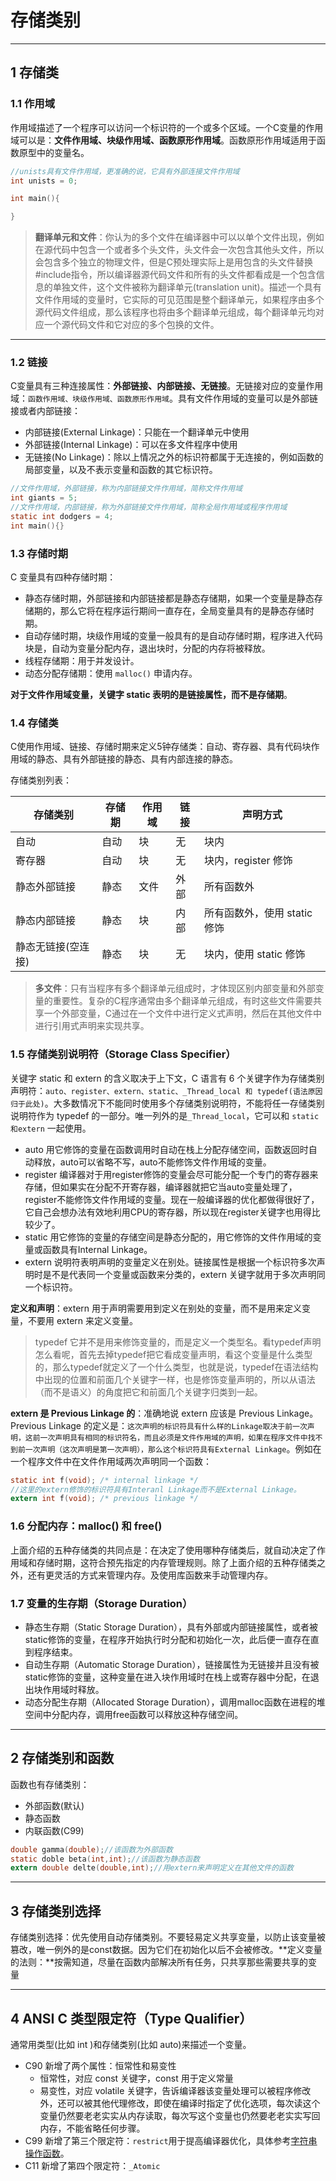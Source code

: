 # 存储类别

---
## 1 存储类

### 1.1 作用域

作用域描述了一个程序可以访问一个标识符的一个或多个区域。一个C变量的作用域可以是：**文件作用域、块级作用域、函数原形作用域**。函数原形作用域适用于函数原型中的变量名。

```c
//unists具有文件作用域，更准确的说，它具有外部连接文件作用域
int unists = 0;

int main(){

}
```

>**翻译单元和文件**：你认为的多个文件在编译器中可以以单个文件出现，例如在源代码中包含一个或者多个头文件，头文件会一次包含其他头文件，所以会包含多个独立的物理文件，但是C预处理实际上是用包含的头文件替换#include指令，所以编译器源代码文件和所有的头文件都看成是一个包含信息的单独文件，这个文件被称为翻译单元(translation unit)。描述一个具有文件作用域的变量时，它实际的可见范围是整个翻译单元，如果程序由多个源代码文件组成，那么该程序也将由多个翻译单元组成，每个翻译单元均对应一个源代码文件和它对应的多个包换的文件。

---
### 1.2 链接

C变量具有三种连接属性：**外部链接、内部链接、无链接**。无链接对应的变量作用域：`函数作用域、块级作用域、函数原形作用域`。具有文件作用域的变量可以是外部链接或者内部链接：

- 内部链接(External Linkage)：只能在一个翻译单元中使用
- 外部链接(Internal Linkage)：可以在多文件程序中使用
- 无链接(No Linkage)：除以上情况之外的标识符都属于无连接的，例如函数的局部变量，以及不表示变量和函数的其它标识符。

```c
//文件作用域，外部链接，称为内部链接文件作用域，简称文件作用域
int giants = 5;
//文件作用域，内部链接，称为外部链接文件作用域，简称全局作用域或程序作用域
static int dodgers = 4;
int main(){}
```

### 1.3 存储时期

C 变量具有四种存储时期：

- 静态存储时期，外部链接和内部链接都是静态存储期，如果一个变量是静态存储期的，那么它将在程序运行期间一直存在，全局变量具有的是静态存储时期。
- 自动存储时期，块级作用域的变量一般具有的是自动存储时期，程序进入代码块是，自动为变量分配内存，退出块时，分配的内存将被释放。
- 线程存储期：用于并发设计。
- 动态分配存储期：使用 `malloc()` 申请内存。

**对于文件作用域变量，关键字 static 表明的是链接属性，而不是存储期**。

### 1.4 存储类

C使用作用域、链接、存储时期来定义5钟存储类：自动、寄存器、具有代码块作用域的静态、具有外部链接的静态、具有内部连接的静态。

存储类别列表：

存储类别|存储期|作用域|链接|声明方式
---|---|---|---|---|
自动|自动|块|无|块内
寄存器|自动|块|无|块内，register 修饰
静态外部链接|静态|文件|外部|所有函数外
静态内部链接|静态|块|内部|所有函数外，使用 static 修饰
静态无链接(空连接)|静态|块|无|块内，使用 static 修饰

>**多文件**：只有当程序有多个翻译单元组成时，才体现区别内部变量和外部变量的重要性。复杂的C程序通常由多个翻译单元组成，有时这些文件需要共享一个外部变量，C通过在一个文件中进行定义式声明，然后在其他文件中进行引用式声明来实现共享。

### 1.5 存储类别说明符（Storage Class Specifier）

关键字 static 和 extern 的含义取决于上下文，C 语言有 6 个关键字作为存储类别声明符：`auto、register、extern、static、_Thread_local 和 typedef(语法原因归于此处)`。大多数情况下不能同时使用多个存储类别说明符，不能将任一存储类别说明符作为 typedef 的一部分。唯一列外的是`_Thread_local`，它可以和 `static和extern` 一起使用。

- auto 用它修饰的变量在函数调用时自动在栈上分配存储空间，函数返回时自动释放，auto可以省略不写，auto不能修饰文件作用域的变量。
- register 编译器对于用register修饰的变量会尽可能分配一个专门的寄存器来存储，但如果实在分配不开寄存器，编译器就把它当auto变量处理了，register不能修饰文件作用域的变量。现在一般编译器的优化都做得很好了，它自己会想办法有效地利用CPU的寄存器，所以现在register关键字也用得比较少了。
- static 用它修饰的变量的存储空间是静态分配的，用它修饰的文件作用域的变量或函数具有Internal Linkage。
- extern 说明符表明声明的变量定义在别处。链接属性是根据一个标识符多次声明时是不是代表同一个变量或函数来分类的，extern 关键字就用于多次声明同一个标识符。

**定义和声明**：extern 用于声明需要用到定义在别处的变量，而不是用来定义变量，不要用 extern 来定义变量。

>typedef 它并不是用来修饰变量的，而是定义一个类型名。看typedef声明怎么看呢，首先去掉typedef把它看成变量声明，看这个变量是什么类型的，那么typedef就定义了一个什么类型，也就是说，typedef在语法结构中出现的位置和前面几个关键字一样，也是修饰变量声明的，所以从语法（而不是语义）的角度把它和前面几个关键字归类到一起。

**extern 是 Previous Linkage 的**：准确地说 extern 应该是 Previous Linkage。Previous Linkage 的定义是：`这次声明的标识符具有什么样的Linkage取决于前一次声明，这前一次声明具有相同的标识符名，而且必须是文件作用域的声明，如果在程序文件中找不到前一次声明（这次声明是第一次声明），那么这个标识符具有External Linkage`。例如在一个程序文件中在文件作用域两次声明同一个函数：

```c
static int f(void); /* internal linkage */
//这里的extern修饰的标识符具有Interanl Linkage而不是External Linkage。
extern int f(void); /* previous linkage */
```

### 1.6 分配内存：malloc() 和  free()

上面介绍的五种存储类的共同点是：在决定了使用哪种存储类后，就自动决定了作用域和存储时期，这符合预先指定的内存管理规则。除了上面介绍的五种存储类之外，还有更灵活的方式来管理内存。及使用库函数来手动管理内存。

### 1.7 变量的生存期（Storage Duration）

- 静态生存期（Static Storage Duration），具有外部或内部链接属性，或者被static修饰的变量，在程序开始执行时分配和初始化一次，此后便一直存在直到程序结束。
- 自动生存期（Automatic Storage Duration），链接属性为无链接并且没有被static修饰的变量，这种变量在进入块作用域时在栈上或寄存器中分配，在退出块作用域时释放。
- 动态分配生存期（Allocated Storage Duration），调用malloc函数在进程的堆空间中分配内存，调用free函数可以释放这种存储空间。

---
## 2 存储类别和函数

函数也有存储类别：

- 外部函数(默认)
- 静态函数
- 内联函数(C99)

```c
double gamma(double);//该函数为外部函数
static doble beta(int,int);//该函数为静态函数
extern double delte(double,int);//用extern来声明定义在其他文件的函数
```

---
## 3 存储类别选择

存储类别选择：优先使用自动存储类别。不要轻易定义共享变量，以防止该变量被篡改，唯一例外的是const数据。因为它们在初始化以后不会被修改。**定义变量的法则：**按需知道，尽量在函数内部解决所有任务，只共享那些需要共享的变量

---
## 4 ANSI C 类型限定符（Type Qualifier）

通常用类型(比如 int )和存储类别(比如 auto)来描述一个变量。

- C90 新增了两个属性：恒常性和易变性
  - 恒常性，对应 const 关键字，const 用于定义常量
  - 易变性，对应 volatile 关键字，告诉编译器该变量处理可以被程序修改外，还可以被其他代理修改，即使在编译时指定了优化选项，每次读这个变量仍然要老老实实从内存读取，每次写这个变量也仍然要老老实实写回内存，不能省略任何步骤。
- C99 新增了第三个限定符：`restrict`用于提高编译器优化，具体参考[字符串操作函数](https://akaedu.github.io/book/ch25s01.html)。
- C11 新增了第四个限定符：`_Atomic`